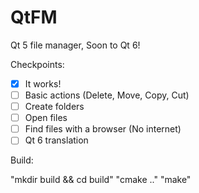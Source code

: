 # QtFM
Qt 5 file manager, Soon to Qt 6!

Checkpoints:

- [x] It works!
- [ ] Basic actions (Delete, Move, Copy, Cut)
- [ ] Create folders
- [ ] Open files
- [ ] Find files with a browser (No internet)
- [ ] Qt 6 translation

Build:

"mkdir build && cd build"
"cmake .."
"make"
